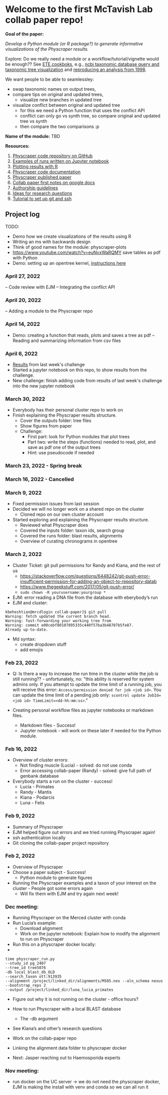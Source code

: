 # Welcome to the first McTavish Lab collab paper repo!

**Goal of the paper:**

_Develop a Python module (or R package?) to generate informative visualizations of the Physcraper results._

Explore: Do we really need a module or a workflow/tutorial/vignette would be enough?? See [ETE cookboks](http://etetoolkit.org/cookbook/), e.g., [ncbi taxonomic database query and taxonomic tree visualization](http://etetoolkit.org/documentation/ete-ncbiquery/) and [reproducing an analysis from 1998](http://etetoolkit.org/cookbook/ete_evol_lysozyme_branch.ipynb).

We want people to be able to seamlessley:

- swap taxonomic names on output trees,
- compare tips on original and updated trees, 
   - visualize new branches in updated tree
- visualize conflict between original and updated tree
   - for this we need a Python function that uses the conflict API
   - conflict can only go vs synth tree, so compare original and updated tree vs synth
   - then compare the two comparisons :p

**Name of the module:** TBD

**Resources:**

1. [Physcraper code repository on GitHub](https://github.com/McTavishLab/physcraper)
1. [Examples of runs written on Jupyter notebook](https://github.com/McTavishLab/physcraper/tree/main/docs/examples)
2. [Plotting results with R](https://mctavishlab.github.io/physcraperex/index.html)
3. [Physcraper code documentation](https://physcraper.readthedocs.io/en/main/index.html)
4. [Physcraper published paper](https://bmcbioinformatics.biomedcentral.com/articles/10.1186/s12859-021-04274-6)
5. [Collab paper first notes on google docs](https://docs.google.com/document/d/1R9ueuvIWhvD9gSxr6GAso4RnSMK-1BlSHhU0p2wJMPI/edit)
6. [Authorship guidelines](https://docs.google.com/document/d/15mKjgdxvvPQPxiJE6hk8_vmCuf1NZH8IdZEyaM9RY9w/edit)
7. [Ideas for research questions](https://docs.google.com/document/d/1ztoGtQK3HhxFUfal7t5Scq9nGU9b6xBzbvHED3aNYJc/edit)
8. [Tutorial to set up git and ssh](https://github.com/LunaSare/lunasare-blogdown/blob/main/content/post-dev/2022-02-01_configuring-git/index.md)


## Project log

TODO:

- Demo how we create visualizations of the results using R
- Writing an ms with backwards design
- Think of good names for the module: physcraper-plots
- https://www.youtube.com/watch?v=euNvxWaRQMY save tables as pdf with Python
- Demo: setting up an opentree kernel, [instructions here](https://opentreeoflife.github.io/jupyter-venv)


### April 27, 2022

– Code review with EJM
– Integrating the conflict API

### April 20, 2022

– Adding a module to the Physcraper repo

### April 14, 2022

- Demo: creating a function that reads, plots and saves a tree as pdf
– Reading and summarizing information from csv files


### April 6, 2022

- [Results](https://docs.google.com/document/d/18_kUPLkvIOMh3sXZlWpNWR1DWPmKzVnMapSO5hssdrY/edit) from last week's challenge
- Started a jupyter notebook on this repo, to show results from the challenge. 
- New challenge: finish adding code from results of last week's challenge into the new jupyter notebook


### March 30, 2022

- Everybody has their personal cluster repo to work on
- Finish explaining the Physcraper results structure.
   - Cover the outputs folder: tree files
   - Show figures from paper
   - Challenge: 
      - First part: look for Python modules that plot trees
      - Part two: write the steps (functions) needed to read, plot, and save as pdf one of the output trees
      - Hint: use pseudocode if needed

### March 23, 2022 - Spring break

### March 16, 2022 - Cancelled
   
### March 9, 2022

- Fixed permission issues from last session
- Decided we will no longer work on a shared repo on the cluster
   - Cloned repo on our own cluster account
- Started exploring and explaining the Physcraper results structure.
   - Reviewed what Physcraper does
   - Covered the inputs folder: taxon ids, search group
   - Covered the runs folder: blast results, alignments
   - Overview of curating chronograms in opentree

### March 2, 2022

- Cluster Ticket: git pull permissions for Randy and Kiana, and the rest of us
  - https://stackoverflow.com/questions/6448242/git-push-error-insufficient-permission-for-adding-an-object-to-repository-datab 
  - https://www.thegeekstuff.com/2017/05/git-push-error/
  - `sudo chown -R yourusername:yourgroup *`
- EJM: error reading a DNA file from the database with eberybody’s run
- EJM and cluster: 
```
kbeheshtian@mrcdlogin collab-paper]$ git pull
Warning: fetch updated the current branch head.
Warning: fast-forwarding your working tree from
Warning: commit e00cebf80107895335c440f57ba3b48707b5fe87.
Already up-to-date.
```
- Md syntax: 
  - create dropdown stuff
  - add emojis


### Feb 23, 2022

- Q: Is there a way to increase the run time in the cluster while the job is still running?? - unfortunately, no: 
"this ability is reserved for system admins only. 
If you attempt to update the time limit of a running job, you will receive this error:
`Access/permission denied for job <job id>`.
You can update the time limit of a pending job only:
`scontrol update JobId=<job id> TimeLimit=<dd-hh:mm:ss>`."

- Creating personal workflow files as jupyter notebooks or markdown files. 
  - Markdown files - Success!
  - Jupyter notebook - will work on these later if needed for the Python module.



### Feb 16, 2022

- Overview of cluster errors:
  - Not finding muscle (Lucia) - solved: do not use conda
  - Error accessing collab-paper (Randy) - solved: give full path of genbank database
- Everybody starts a run on the cluster - success!
  - Lucia - Primates
  - Randy - Mantis
  - Kiana - Podarcis
  - Luna - Felis

### Feb 9, 2022

- Summary of Physcraper
- EJM helped figure out errors and we tried running Physcraper again!
- ssh authentication locally
- Git cloning the collab-paper project repository



### Feb 2, 2022

- Overview of Physcraper
- Choose a paper subject - Success!
  - Python module to generate figures
- Running the Physcraper examples and a taxon of your interest on the cluster - People got some errors again
   - Will fix them with EJM and try again next week!

### Dec meeting:

- Running Physcraper on the Merced cluster with conda
- Run Lucia’s example:
  - Download alignment
  - Work on the jupyter notebook: Explain how to modify the alignment to run on Physcraper
- Run this on a physcraper docker locally:
- 
```
time physcraper_run.py 
--study_id pg_2407 
--tree_id tree5076 
-db local_blast_db_OLD 
--search_taxon ott:913935 
--alignment /project/linked_dir/alignments/M585.nex --aln_schema nexus 
--bootstrap_reps 2 
--output /project/linked_dir/luna_lucia_primates
```
- Figure out why it is not running on the cluster - office hours?


- How to run Physcraper with a local BLAST database
   - The -db argument
- See Kiana’s and other’s research questions
- Work on the collab-paper repo
- Linking the alignment data folder to physcraper docker
- Next: Jasper reaching out to Haemosporida experts

### Nov meeting:

- run docker on the UC server -> we do not need the physcraper docker, EJM is making the install with venv and conda so we can all run it


